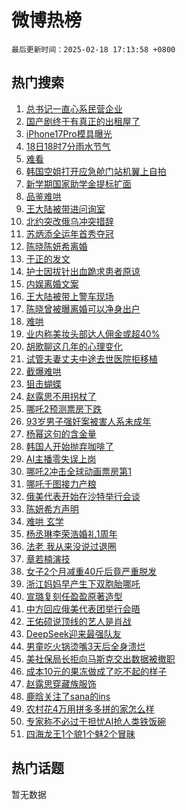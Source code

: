 # 微博热榜

`最后更新时间：2025-02-18 17:13:58 +0800`

## 热门搜索

1. [总书记一直心系民营企业](https://m.weibo.cn/search?containerid=100103type%3D1%26t%3D10%26q%3D%23%E6%80%BB%E4%B9%A6%E8%AE%B0%E4%B8%80%E7%9B%B4%E5%BF%83%E7%B3%BB%E6%B0%91%E8%90%A5%E4%BC%81%E4%B8%9A%23&stream_entry_id=51&isnewpage=1&extparam=seat%3D1%26stream_entry_id%3D51%26c_type%3D51%26filter_type%3Drealtimehot%26cate%3D10103%26q%3D%2523%25E6%2580%25BB%25E4%25B9%25A6%25E8%25AE%25B0%25E4%25B8%2580%25E7%259B%25B4%25E5%25BF%2583%25E7%25B3%25BB%25E6%25B0%2591%25E8%2590%25A5%25E4%25BC%2581%25E4%25B8%259A%2523%26pos%3D0%26dgr%3D0%26display_time%3D1739870037%26pre_seqid%3D17398700371490193291105)
1. [国产剧终于有真正的出租屋了](https://m.weibo.cn/search?containerid=100103type%3D1%26t%3D10%26q%3D%E5%9B%BD%E4%BA%A7%E5%89%A7%E7%BB%88%E4%BA%8E%E6%9C%89%E7%9C%9F%E6%AD%A3%E7%9A%84%E5%87%BA%E7%A7%9F%E5%B1%8B%E4%BA%86&stream_entry_id=31&isnewpage=1&extparam=seat%3D1%26c_type%3D31%26cate%3D5001%26realpos%3D1%26stream_entry_id%3D31%26filter_type%3Drealtimehot%26q%3D%25E5%259B%25BD%25E4%25BA%25A7%25E5%2589%25A7%25E7%25BB%2588%25E4%25BA%258E%25E6%259C%2589%25E7%259C%259F%25E6%25AD%25A3%25E7%259A%2584%25E5%2587%25BA%25E7%25A7%259F%25E5%25B1%258B%25E4%25BA%2586%26band_rank%3D1%26flag%3D1%26lcate%3D5001%26pos%3D0%26dgr%3D0%26display_time%3D1739870037%26pre_seqid%3D17398700371490193291105)
1. [iPhone17Pro模具曝光](https://m.weibo.cn/search?containerid=100103type%3D1%26t%3D10%26q%3D%23iPhone17Pro%E6%A8%A1%E5%85%B7%E6%9B%9D%E5%85%89%23&stream_entry_id=31&isnewpage=1&extparam=seat%3D1%26c_type%3D31%26cate%3D5001%26realpos%3D2%26stream_entry_id%3D31%26filter_type%3Drealtimehot%26q%3D%2523iPhone17Pro%25E6%25A8%25A1%25E5%2585%25B7%25E6%259B%259D%25E5%2585%2589%2523%26band_rank%3D2%26flag%3D0%26lcate%3D5001%26pos%3D1%26dgr%3D0%26display_time%3D1739870037%26pre_seqid%3D17398700371490193291105)
1. [18日18时7分雨水节气](https://m.weibo.cn/search?containerid=100103type%3D1%26t%3D10%26q%3D%2318%E6%97%A518%E6%97%B67%E5%88%86%E9%9B%A8%E6%B0%B4%E8%8A%82%E6%B0%94%23&stream_entry_id=31&isnewpage=1&extparam=seat%3D1%26c_type%3D31%26cate%3D5001%26realpos%3D3%26stream_entry_id%3D31%26filter_type%3Drealtimehot%26q%3D%252318%25E6%2597%25A518%25E6%2597%25B67%25E5%2588%2586%25E9%259B%25A8%25E6%25B0%25B4%25E8%258A%2582%25E6%25B0%2594%2523%26band_rank%3D3%26flag%3D1%26lcate%3D5001%26pos%3D2%26dgr%3D0%26display_time%3D1739870037%26pre_seqid%3D17398700371490193291105)
1. [难看](https://m.weibo.cn/search?containerid=100103type%3D1%26t%3D10%26q%3D%E9%9A%BE%E7%9C%8B&stream_entry_id=31&isnewpage=1&extparam=seat%3D1%26c_type%3D31%26cate%3D5001%26realpos%3D4%26stream_entry_id%3D31%26filter_type%3Drealtimehot%26q%3D%25E9%259A%25BE%25E7%259C%258B%26band_rank%3D4%26flag%3D2%26lcate%3D5001%26pos%3D3%26dgr%3D0%26display_time%3D1739870037%26pre_seqid%3D17398700371490193291105)
1. [韩国空姐打开应急舱门站机翼上自拍](https://m.weibo.cn/search?containerid=100103type%3D1%26t%3D10%26q%3D%23%E9%9F%A9%E5%9B%BD%E7%A9%BA%E5%A7%90%E6%89%93%E5%BC%80%E5%BA%94%E6%80%A5%E8%88%B1%E9%97%A8%E7%AB%99%E6%9C%BA%E7%BF%BC%E4%B8%8A%E8%87%AA%E6%8B%8D%23&stream_entry_id=31&isnewpage=1&extparam=seat%3D1%26c_type%3D31%26cate%3D5001%26realpos%3D5%26stream_entry_id%3D31%26filter_type%3Drealtimehot%26q%3D%2523%25E9%259F%25A9%25E5%259B%25BD%25E7%25A9%25BA%25E5%25A7%2590%25E6%2589%2593%25E5%25BC%2580%25E5%25BA%2594%25E6%2580%25A5%25E8%2588%25B1%25E9%2597%25A8%25E7%25AB%2599%25E6%259C%25BA%25E7%25BF%25BC%25E4%25B8%258A%25E8%2587%25AA%25E6%258B%258D%2523%26band_rank%3D5%26flag%3D0%26lcate%3D5001%26pos%3D4%26dgr%3D0%26display_time%3D1739870037%26pre_seqid%3D17398700371490193291105)
1. [新学期国家助学金提标扩面](https://m.weibo.cn/search?containerid=100103type%3D1%26t%3D10%26q%3D%23%E6%96%B0%E5%AD%A6%E6%9C%9F%E5%9B%BD%E5%AE%B6%E5%8A%A9%E5%AD%A6%E9%87%91%E6%8F%90%E6%A0%87%E6%89%A9%E9%9D%A2%23&stream_entry_id=31&isnewpage=1&extparam=seat%3D1%26c_type%3D31%26cate%3D5001%26realpos%3D6%26stream_entry_id%3D31%26filter_type%3Drealtimehot%26q%3D%2523%25E6%2596%25B0%25E5%25AD%25A6%25E6%259C%259F%25E5%259B%25BD%25E5%25AE%25B6%25E5%258A%25A9%25E5%25AD%25A6%25E9%2587%2591%25E6%258F%2590%25E6%25A0%2587%25E6%2589%25A9%25E9%259D%25A2%2523%26band_rank%3D6%26flag%3D0%26lcate%3D5001%26pos%3D5%26dgr%3D0%26display_time%3D1739870037%26pre_seqid%3D17398700371490193291105)
1. [品鉴难哄](https://m.weibo.cn/search?containerid=100103type%3D1%26t%3D10%26q%3D%E5%93%81%E9%89%B4%E9%9A%BE%E5%93%84&stream_entry_id=31&isnewpage=1&extparam=seat%3D1%26c_type%3D31%26cate%3D5001%26realpos%3D7%26stream_entry_id%3D31%26filter_type%3Drealtimehot%26q%3D%25E5%2593%2581%25E9%2589%25B4%25E9%259A%25BE%25E5%2593%2584%26band_rank%3D7%26flag%3D0%26lcate%3D5001%26pos%3D6%26dgr%3D0%26display_time%3D1739870037%26pre_seqid%3D17398700371490193291105)
1. [王大陆被带进问询室](https://m.weibo.cn/search?containerid=100103type%3D1%26t%3D10%26q%3D%23%E7%8E%8B%E5%A4%A7%E9%99%86%E8%A2%AB%E5%B8%A6%E8%BF%9B%E9%97%AE%E8%AF%A2%E5%AE%A4%23&stream_entry_id=31&isnewpage=1&extparam=seat%3D1%26c_type%3D31%26cate%3D5001%26realpos%3D8%26stream_entry_id%3D31%26filter_type%3Drealtimehot%26q%3D%2523%25E7%258E%258B%25E5%25A4%25A7%25E9%2599%2586%25E8%25A2%25AB%25E5%25B8%25A6%25E8%25BF%259B%25E9%2597%25AE%25E8%25AF%25A2%25E5%25AE%25A4%2523%26band_rank%3D8%26flag%3D1%26lcate%3D5001%26pos%3D7%26dgr%3D0%26display_time%3D1739870037%26pre_seqid%3D17398700371490193291105)
1. [北约突改俄乌冲突措辞](https://m.weibo.cn/search?containerid=100103type%3D1%26t%3D10%26q%3D%23%E5%8C%97%E7%BA%A6%E7%AA%81%E6%94%B9%E4%BF%84%E4%B9%8C%E5%86%B2%E7%AA%81%E6%8E%AA%E8%BE%9E%23&stream_entry_id=31&isnewpage=1&extparam=seat%3D1%26c_type%3D31%26cate%3D5001%26realpos%3D9%26stream_entry_id%3D31%26filter_type%3Drealtimehot%26q%3D%2523%25E5%258C%2597%25E7%25BA%25A6%25E7%25AA%2581%25E6%2594%25B9%25E4%25BF%2584%25E4%25B9%258C%25E5%2586%25B2%25E7%25AA%2581%25E6%258E%25AA%25E8%25BE%259E%2523%26band_rank%3D9%26flag%3D1%26lcate%3D5001%26pos%3D8%26dgr%3D0%26display_time%3D1739870037%26pre_seqid%3D17398700371490193291105)
1. [苏炳添全运年首秀夺冠](https://m.weibo.cn/search?containerid=100103type%3D1%26t%3D10%26q%3D%23%E8%8B%8F%E7%82%B3%E6%B7%BB%E5%85%A8%E8%BF%90%E5%B9%B4%E9%A6%96%E7%A7%80%E5%A4%BA%E5%86%A0%23&stream_entry_id=31&isnewpage=1&extparam=seat%3D1%26c_type%3D31%26cate%3D5001%26realpos%3D10%26stream_entry_id%3D31%26filter_type%3Drealtimehot%26q%3D%2523%25E8%258B%258F%25E7%2582%25B3%25E6%25B7%25BB%25E5%2585%25A8%25E8%25BF%2590%25E5%25B9%25B4%25E9%25A6%2596%25E7%25A7%2580%25E5%25A4%25BA%25E5%2586%25A0%2523%26band_rank%3D10%26flag%3D1%26lcate%3D5001%26pos%3D9%26dgr%3D0%26display_time%3D1739870037%26pre_seqid%3D17398700371490193291105)
1. [陈晓陈妍希离婚](https://m.weibo.cn/search?containerid=100103type%3D1%26t%3D10%26q%3D%23%E9%99%88%E6%99%93%E9%99%88%E5%A6%8D%E5%B8%8C%E7%A6%BB%E5%A9%9A%23&stream_entry_id=31&isnewpage=1&extparam=seat%3D1%26c_type%3D31%26cate%3D5001%26realpos%3D11%26stream_entry_id%3D31%26filter_type%3Drealtimehot%26q%3D%2523%25E9%2599%2588%25E6%2599%2593%25E9%2599%2588%25E5%25A6%258D%25E5%25B8%258C%25E7%25A6%25BB%25E5%25A9%259A%2523%26band_rank%3D11%26flag%3D4%26lcate%3D5001%26pos%3D10%26dgr%3D0%26display_time%3D1739870037%26pre_seqid%3D17398700371490193291105)
1. [于正的发文](https://m.weibo.cn/search?containerid=100103type%3D1%26t%3D10%26q%3D%23%E4%BA%8E%E6%AD%A3%E7%9A%84%E5%8F%91%E6%96%87%23&stream_entry_id=31&isnewpage=1&extparam=seat%3D1%26c_type%3D31%26cate%3D5001%26realpos%3D12%26stream_entry_id%3D31%26filter_type%3Drealtimehot%26q%3D%2523%25E4%25BA%258E%25E6%25AD%25A3%25E7%259A%2584%25E5%258F%2591%25E6%2596%2587%2523%26band_rank%3D12%26flag%3D2%26lcate%3D5001%26pos%3D11%26dgr%3D0%26display_time%3D1739870037%26pre_seqid%3D17398700371490193291105)
1. [护士因拔针出血跪求患者原谅](https://m.weibo.cn/search?containerid=100103type%3D1%26t%3D10%26q%3D%23%E6%8A%A4%E5%A3%AB%E5%9B%A0%E6%8B%94%E9%92%88%E5%87%BA%E8%A1%80%E8%B7%AA%E6%B1%82%E6%82%A3%E8%80%85%E5%8E%9F%E8%B0%85%23&stream_entry_id=31&isnewpage=1&extparam=seat%3D1%26c_type%3D31%26cate%3D5001%26realpos%3D13%26stream_entry_id%3D31%26filter_type%3Drealtimehot%26q%3D%2523%25E6%258A%25A4%25E5%25A3%25AB%25E5%259B%25A0%25E6%258B%2594%25E9%2592%2588%25E5%2587%25BA%25E8%25A1%2580%25E8%25B7%25AA%25E6%25B1%2582%25E6%2582%25A3%25E8%2580%2585%25E5%258E%259F%25E8%25B0%2585%2523%26band_rank%3D13%26flag%3D1%26lcate%3D5001%26pos%3D12%26dgr%3D0%26display_time%3D1739870037%26pre_seqid%3D17398700371490193291105)
1. [内娱离婚文案](https://m.weibo.cn/search?containerid=100103type%3D1%26t%3D10%26q%3D%E5%86%85%E5%A8%B1%E7%A6%BB%E5%A9%9A%E6%96%87%E6%A1%88&stream_entry_id=31&isnewpage=1&extparam=seat%3D1%26c_type%3D31%26cate%3D5001%26realpos%3D14%26stream_entry_id%3D31%26filter_type%3Drealtimehot%26q%3D%25E5%2586%2585%25E5%25A8%25B1%25E7%25A6%25BB%25E5%25A9%259A%25E6%2596%2587%25E6%25A1%2588%26band_rank%3D14%26flag%3D2%26lcate%3D5001%26pos%3D13%26dgr%3D0%26display_time%3D1739870037%26pre_seqid%3D17398700371490193291105)
1. [王大陆被带上警车现场](https://m.weibo.cn/search?containerid=100103type%3D1%26t%3D10%26q%3D%23%E7%8E%8B%E5%A4%A7%E9%99%86%E8%A2%AB%E5%B8%A6%E4%B8%8A%E8%AD%A6%E8%BD%A6%E7%8E%B0%E5%9C%BA%23&stream_entry_id=31&isnewpage=1&extparam=seat%3D1%26c_type%3D31%26cate%3D5001%26realpos%3D15%26stream_entry_id%3D31%26filter_type%3Drealtimehot%26q%3D%2523%25E7%258E%258B%25E5%25A4%25A7%25E9%2599%2586%25E8%25A2%25AB%25E5%25B8%25A6%25E4%25B8%258A%25E8%25AD%25A6%25E8%25BD%25A6%25E7%258E%25B0%25E5%259C%25BA%2523%26band_rank%3D15%26flag%3D2%26lcate%3D5001%26pos%3D14%26dgr%3D0%26display_time%3D1739870037%26pre_seqid%3D17398700371490193291105)
1. [陈晓曾被曝离婚可以净身出户](https://m.weibo.cn/search?containerid=100103type%3D1%26t%3D10%26q%3D%23%E9%99%88%E6%99%93%E6%9B%BE%E8%A2%AB%E6%9B%9D%E7%A6%BB%E5%A9%9A%E5%8F%AF%E4%BB%A5%E5%87%80%E8%BA%AB%E5%87%BA%E6%88%B7%23&stream_entry_id=31&isnewpage=1&extparam=seat%3D1%26c_type%3D31%26cate%3D5001%26realpos%3D16%26stream_entry_id%3D31%26filter_type%3Drealtimehot%26q%3D%2523%25E9%2599%2588%25E6%2599%2593%25E6%259B%25BE%25E8%25A2%25AB%25E6%259B%259D%25E7%25A6%25BB%25E5%25A9%259A%25E5%258F%25AF%25E4%25BB%25A5%25E5%2587%2580%25E8%25BA%25AB%25E5%2587%25BA%25E6%2588%25B7%2523%26band_rank%3D16%26flag%3D1%26lcate%3D5001%26pos%3D15%26dgr%3D0%26display_time%3D1739870037%26pre_seqid%3D17398700371490193291105)
1. [难哄](https://m.weibo.cn/search?containerid=100103type%3D1%26t%3D10%26q%3D%E9%9A%BE%E5%93%84&stream_entry_id=31&isnewpage=1&extparam=seat%3D1%26c_type%3D31%26cate%3D5001%26realpos%3D17%26stream_entry_id%3D31%26filter_type%3Drealtimehot%26q%3D%25E9%259A%25BE%25E5%2593%2584%26band_rank%3D17%26flag%3D0%26lcate%3D5001%26pos%3D16%26dgr%3D0%26display_time%3D1739870037%26pre_seqid%3D17398700371490193291105)
1. [业内称美妆头部达人佣金或超40%](https://m.weibo.cn/search?containerid=100103type%3D1%26t%3D10%26q%3D%23%E4%B8%9A%E5%86%85%E7%A7%B0%E7%BE%8E%E5%A6%86%E5%A4%B4%E9%83%A8%E8%BE%BE%E4%BA%BA%E4%BD%A3%E9%87%91%E6%88%96%E8%B6%8540%25%23&stream_entry_id=31&isnewpage=1&extparam=seat%3D1%26c_type%3D31%26cate%3D5001%26realpos%3D18%26stream_entry_id%3D31%26filter_type%3Drealtimehot%26q%3D%2523%25E4%25B8%259A%25E5%2586%2585%25E7%25A7%25B0%25E7%25BE%258E%25E5%25A6%2586%25E5%25A4%25B4%25E9%2583%25A8%25E8%25BE%25BE%25E4%25BA%25BA%25E4%25BD%25A3%25E9%2587%2591%25E6%2588%2596%25E8%25B6%258540%2525%2523%26band_rank%3D18%26flag%3D1%26lcate%3D5001%26pos%3D17%26dgr%3D0%26display_time%3D1739870037%26pre_seqid%3D17398700371490193291105)
1. [胡歌聊这几年的心理变化](https://m.weibo.cn/search?containerid=100103type%3D1%26t%3D10%26q%3D%23%E8%83%A1%E6%AD%8C%E8%81%8A%E8%BF%99%E5%87%A0%E5%B9%B4%E7%9A%84%E5%BF%83%E7%90%86%E5%8F%98%E5%8C%96%23&stream_entry_id=31&isnewpage=1&extparam=seat%3D1%26c_type%3D31%26cate%3D5001%26realpos%3D19%26stream_entry_id%3D31%26filter_type%3Drealtimehot%26q%3D%2523%25E8%2583%25A1%25E6%25AD%258C%25E8%2581%258A%25E8%25BF%2599%25E5%2587%25A0%25E5%25B9%25B4%25E7%259A%2584%25E5%25BF%2583%25E7%2590%2586%25E5%258F%2598%25E5%258C%2596%2523%26band_rank%3D19%26flag%3D1%26lcate%3D5001%26pos%3D18%26dgr%3D0%26display_time%3D1739870037%26pre_seqid%3D17398700371490193291105)
1. [试管夫妻丈夫中途去世医院拒移植](https://m.weibo.cn/search?containerid=100103type%3D1%26t%3D10%26q%3D%23%E8%AF%95%E7%AE%A1%E5%A4%AB%E5%A6%BB%E4%B8%88%E5%A4%AB%E4%B8%AD%E9%80%94%E5%8E%BB%E4%B8%96%E5%8C%BB%E9%99%A2%E6%8B%92%E7%A7%BB%E6%A4%8D%23&stream_entry_id=31&isnewpage=1&extparam=seat%3D1%26c_type%3D31%26cate%3D5001%26realpos%3D20%26stream_entry_id%3D31%26filter_type%3Drealtimehot%26q%3D%2523%25E8%25AF%2595%25E7%25AE%25A1%25E5%25A4%25AB%25E5%25A6%25BB%25E4%25B8%2588%25E5%25A4%25AB%25E4%25B8%25AD%25E9%2580%2594%25E5%258E%25BB%25E4%25B8%2596%25E5%258C%25BB%25E9%2599%25A2%25E6%258B%2592%25E7%25A7%25BB%25E6%25A4%258D%2523%26band_rank%3D20%26flag%3D0%26lcate%3D5001%26pos%3D19%26dgr%3D0%26display_time%3D1739870037%26pre_seqid%3D17398700371490193291105)
1. [截爆难哄](https://m.weibo.cn/search?containerid=100103type%3D1%26t%3D10%26q%3D%23%E6%88%AA%E7%88%86%E9%9A%BE%E5%93%84%23&stream_entry_id=31&isnewpage=1&extparam=seat%3D1%26c_type%3D31%26cate%3D5001%26realpos%3D21%26stream_entry_id%3D31%26filter_type%3Drealtimehot%26q%3D%2523%25E6%2588%25AA%25E7%2588%2586%25E9%259A%25BE%25E5%2593%2584%2523%26band_rank%3D21%26flag%3D0%26lcate%3D5001%26pos%3D20%26dgr%3D0%26display_time%3D1739870037%26pre_seqid%3D17398700371490193291105)
1. [狙击蝴蝶](https://m.weibo.cn/search?containerid=100103type%3D1%26t%3D10%26q%3D%E7%8B%99%E5%87%BB%E8%9D%B4%E8%9D%B6&stream_entry_id=31&isnewpage=1&extparam=seat%3D1%26c_type%3D31%26cate%3D5001%26realpos%3D22%26stream_entry_id%3D31%26filter_type%3Drealtimehot%26q%3D%25E7%258B%2599%25E5%2587%25BB%25E8%259D%25B4%25E8%259D%25B6%26band_rank%3D22%26flag%3D1%26lcate%3D5001%26pos%3D21%26dgr%3D0%26display_time%3D1739870037%26pre_seqid%3D17398700371490193291105)
1. [赵露思不用拐杖了](https://m.weibo.cn/search?containerid=100103type%3D1%26t%3D10%26q%3D%23%E8%B5%B5%E9%9C%B2%E6%80%9D%E4%B8%8D%E7%94%A8%E6%8B%90%E6%9D%96%E4%BA%86%23&stream_entry_id=31&isnewpage=1&extparam=seat%3D1%26c_type%3D31%26cate%3D5001%26realpos%3D23%26stream_entry_id%3D31%26filter_type%3Drealtimehot%26q%3D%2523%25E8%25B5%25B5%25E9%259C%25B2%25E6%2580%259D%25E4%25B8%258D%25E7%2594%25A8%25E6%258B%2590%25E6%259D%2596%25E4%25BA%2586%2523%26band_rank%3D23%26flag%3D1%26lcate%3D5001%26pos%3D22%26dgr%3D0%26display_time%3D1739870037%26pre_seqid%3D17398700371490193291105)
1. [哪吒2预测票房下跌](https://m.weibo.cn/search?containerid=100103type%3D1%26t%3D10%26q%3D%23%E5%93%AA%E5%90%922%E9%A2%84%E6%B5%8B%E7%A5%A8%E6%88%BF%E4%B8%8B%E8%B7%8C%23&stream_entry_id=31&isnewpage=1&extparam=seat%3D1%26c_type%3D31%26cate%3D5001%26realpos%3D24%26stream_entry_id%3D31%26filter_type%3Drealtimehot%26q%3D%2523%25E5%2593%25AA%25E5%2590%25922%25E9%25A2%2584%25E6%25B5%258B%25E7%25A5%25A8%25E6%2588%25BF%25E4%25B8%258B%25E8%25B7%258C%2523%26band_rank%3D24%26flag%3D0%26lcate%3D5001%26pos%3D23%26dgr%3D0%26display_time%3D1739870037%26pre_seqid%3D17398700371490193291105)
1. [93岁男子强奸案被害人系未成年](https://m.weibo.cn/search?containerid=100103type%3D1%26t%3D10%26q%3D%2393%E5%B2%81%E7%94%B7%E5%AD%90%E5%BC%BA%E5%A5%B8%E6%A1%88%E8%A2%AB%E5%AE%B3%E4%BA%BA%E7%B3%BB%E6%9C%AA%E6%88%90%E5%B9%B4%23&stream_entry_id=31&isnewpage=1&extparam=seat%3D1%26c_type%3D31%26cate%3D5001%26realpos%3D25%26stream_entry_id%3D31%26filter_type%3Drealtimehot%26q%3D%252393%25E5%25B2%2581%25E7%2594%25B7%25E5%25AD%2590%25E5%25BC%25BA%25E5%25A5%25B8%25E6%25A1%2588%25E8%25A2%25AB%25E5%25AE%25B3%25E4%25BA%25BA%25E7%25B3%25BB%25E6%259C%25AA%25E6%2588%2590%25E5%25B9%25B4%2523%26band_rank%3D25%26flag%3D1%26lcate%3D5001%26pos%3D24%26dgr%3D0%26display_time%3D1739870037%26pre_seqid%3D17398700371490193291105)
1. [杨幂这句的含金量](https://m.weibo.cn/search?containerid=100103type%3D1%26t%3D10%26q%3D%E6%9D%A8%E5%B9%82%E8%BF%99%E5%8F%A5%E7%9A%84%E5%90%AB%E9%87%91%E9%87%8F&stream_entry_id=31&isnewpage=1&extparam=seat%3D1%26c_type%3D31%26cate%3D5001%26realpos%3D26%26stream_entry_id%3D31%26filter_type%3Drealtimehot%26q%3D%25E6%259D%25A8%25E5%25B9%2582%25E8%25BF%2599%25E5%258F%25A5%25E7%259A%2584%25E5%2590%25AB%25E9%2587%2591%25E9%2587%258F%26band_rank%3D26%26flag%3D0%26lcate%3D5001%26pos%3D25%26dgr%3D0%26display_time%3D1739870037%26pre_seqid%3D17398700371490193291105)
1. [韩国人开始抛弃咖啡了](https://m.weibo.cn/search?containerid=100103type%3D1%26t%3D10%26q%3D%23%E9%9F%A9%E5%9B%BD%E4%BA%BA%E5%BC%80%E5%A7%8B%E6%8A%9B%E5%BC%83%E5%92%96%E5%95%A1%E4%BA%86%23&stream_entry_id=31&isnewpage=1&extparam=seat%3D1%26c_type%3D31%26cate%3D5001%26realpos%3D27%26stream_entry_id%3D31%26filter_type%3Drealtimehot%26q%3D%2523%25E9%259F%25A9%25E5%259B%25BD%25E4%25BA%25BA%25E5%25BC%2580%25E5%25A7%258B%25E6%258A%259B%25E5%25BC%2583%25E5%2592%2596%25E5%2595%25A1%25E4%25BA%2586%2523%26band_rank%3D27%26flag%3D0%26lcate%3D5001%26pos%3D26%26dgr%3D0%26display_time%3D1739870037%26pre_seqid%3D17398700371490193291105)
1. [AI主播零失误上岗](https://m.weibo.cn/search?containerid=100103type%3D1%26t%3D10%26q%3D%23AI%E4%B8%BB%E6%92%AD%E9%9B%B6%E5%A4%B1%E8%AF%AF%E4%B8%8A%E5%B2%97%23&stream_entry_id=31&isnewpage=1&extparam=seat%3D1%26c_type%3D31%26cate%3D5001%26realpos%3D28%26stream_entry_id%3D31%26filter_type%3Drealtimehot%26q%3D%2523AI%25E4%25B8%25BB%25E6%2592%25AD%25E9%259B%25B6%25E5%25A4%25B1%25E8%25AF%25AF%25E4%25B8%258A%25E5%25B2%2597%2523%26band_rank%3D28%26flag%3D1%26lcate%3D5001%26pos%3D27%26dgr%3D0%26display_time%3D1739870037%26pre_seqid%3D17398700371490193291105)
1. [哪吒2冲击全球动画票房第1](https://m.weibo.cn/search?containerid=100103type%3D1%26t%3D10%26q%3D%23%E5%93%AA%E5%90%922%E5%86%B2%E5%87%BB%E5%85%A8%E7%90%83%E5%8A%A8%E7%94%BB%E7%A5%A8%E6%88%BF%E7%AC%AC1%23&stream_entry_id=31&isnewpage=1&extparam=seat%3D1%26c_type%3D31%26cate%3D5001%26realpos%3D29%26stream_entry_id%3D31%26filter_type%3Drealtimehot%26q%3D%2523%25E5%2593%25AA%25E5%2590%25922%25E5%2586%25B2%25E5%2587%25BB%25E5%2585%25A8%25E7%2590%2583%25E5%258A%25A8%25E7%2594%25BB%25E7%25A5%25A8%25E6%2588%25BF%25E7%25AC%25AC1%2523%26band_rank%3D29%26flag%3D0%26lcate%3D5001%26pos%3D28%26dgr%3D0%26display_time%3D1739870037%26pre_seqid%3D17398700371490193291105)
1. [哪吒千图接力产粮](https://m.weibo.cn/search?containerid=100103type%3D1%26t%3D10%26q%3D%23%E5%93%AA%E5%90%92%E5%8D%83%E5%9B%BE%E6%8E%A5%E5%8A%9B%E4%BA%A7%E7%B2%AE%23&stream_entry_id=31&isnewpage=1&extparam=seat%3D1%26c_type%3D31%26cate%3D5001%26realpos%3D30%26stream_entry_id%3D31%26filter_type%3Drealtimehot%26q%3D%2523%25E5%2593%25AA%25E5%2590%2592%25E5%258D%2583%25E5%259B%25BE%25E6%258E%25A5%25E5%258A%259B%25E4%25BA%25A7%25E7%25B2%25AE%2523%26band_rank%3D30%26flag%3D1%26lcate%3D5001%26pos%3D29%26dgr%3D0%26display_time%3D1739870037%26pre_seqid%3D17398700371490193291105)
1. [俄美代表开始在沙特举行会谈](https://m.weibo.cn/search?containerid=100103type%3D1%26t%3D10%26q%3D%23%E4%BF%84%E7%BE%8E%E4%BB%A3%E8%A1%A8%E5%BC%80%E5%A7%8B%E5%9C%A8%E6%B2%99%E7%89%B9%E4%B8%BE%E8%A1%8C%E4%BC%9A%E8%B0%88%23&stream_entry_id=31&isnewpage=1&extparam=seat%3D1%26c_type%3D31%26cate%3D5001%26realpos%3D31%26stream_entry_id%3D31%26filter_type%3Drealtimehot%26q%3D%2523%25E4%25BF%2584%25E7%25BE%258E%25E4%25BB%25A3%25E8%25A1%25A8%25E5%25BC%2580%25E5%25A7%258B%25E5%259C%25A8%25E6%25B2%2599%25E7%2589%25B9%25E4%25B8%25BE%25E8%25A1%258C%25E4%25BC%259A%25E8%25B0%2588%2523%26band_rank%3D31%26flag%3D1%26lcate%3D5001%26pos%3D30%26dgr%3D0%26display_time%3D1739870037%26pre_seqid%3D17398700371490193291105)
1. [陈妍希方声明](https://m.weibo.cn/search?containerid=100103type%3D1%26t%3D10%26q%3D%23%E9%99%88%E5%A6%8D%E5%B8%8C%E6%96%B9%E5%A3%B0%E6%98%8E%23&stream_entry_id=31&isnewpage=1&extparam=seat%3D1%26c_type%3D31%26cate%3D5001%26realpos%3D32%26stream_entry_id%3D31%26filter_type%3Drealtimehot%26q%3D%2523%25E9%2599%2588%25E5%25A6%258D%25E5%25B8%258C%25E6%2596%25B9%25E5%25A3%25B0%25E6%2598%258E%2523%26band_rank%3D32%26flag%3D0%26lcate%3D5001%26pos%3D31%26dgr%3D0%26display_time%3D1739870037%26pre_seqid%3D17398700371490193291105)
1. [难哄 玄学](https://m.weibo.cn/search?containerid=100103type%3D1%26t%3D10%26q%3D%E9%9A%BE%E5%93%84+%E7%8E%84%E5%AD%A6&stream_entry_id=31&isnewpage=1&extparam=seat%3D1%26c_type%3D31%26cate%3D5001%26realpos%3D33%26stream_entry_id%3D31%26filter_type%3Drealtimehot%26q%3D%25E9%259A%25BE%25E5%2593%2584%2520%25E7%258E%2584%25E5%25AD%25A6%26band_rank%3D33%26flag%3D0%26lcate%3D5001%26pos%3D32%26dgr%3D0%26display_time%3D1739870037%26pre_seqid%3D17398700371490193291105)
1. [杨丞琳李荣浩婚礼1周年](https://m.weibo.cn/search?containerid=100103type%3D1%26t%3D10%26q%3D%23%E6%9D%A8%E4%B8%9E%E7%90%B3%E6%9D%8E%E8%8D%A3%E6%B5%A9%E5%A9%9A%E7%A4%BC1%E5%91%A8%E5%B9%B4%23&stream_entry_id=31&isnewpage=1&extparam=seat%3D1%26c_type%3D31%26cate%3D5001%26realpos%3D34%26stream_entry_id%3D31%26filter_type%3Drealtimehot%26q%3D%2523%25E6%259D%25A8%25E4%25B8%259E%25E7%2590%25B3%25E6%259D%258E%25E8%258D%25A3%25E6%25B5%25A9%25E5%25A9%259A%25E7%25A4%25BC1%25E5%2591%25A8%25E5%25B9%25B4%2523%26band_rank%3D34%26flag%3D0%26lcate%3D5001%26pos%3D33%26dgr%3D0%26display_time%3D1739870037%26pre_seqid%3D17398700371490193291105)
1. [法老 我从来没说过退圈](https://m.weibo.cn/search?containerid=100103type%3D1%26t%3D10%26q%3D%E6%B3%95%E8%80%81+%E6%88%91%E4%BB%8E%E6%9D%A5%E6%B2%A1%E8%AF%B4%E8%BF%87%E9%80%80%E5%9C%88&stream_entry_id=31&isnewpage=1&extparam=seat%3D1%26c_type%3D31%26cate%3D5001%26realpos%3D35%26stream_entry_id%3D31%26filter_type%3Drealtimehot%26q%3D%25E6%25B3%2595%25E8%2580%2581%2520%25E6%2588%2591%25E4%25BB%258E%25E6%259D%25A5%25E6%25B2%25A1%25E8%25AF%25B4%25E8%25BF%2587%25E9%2580%2580%25E5%259C%2588%26band_rank%3D35%26flag%3D1%26lcate%3D5001%26pos%3D34%26dgr%3D0%26display_time%3D1739870037%26pre_seqid%3D17398700371490193291105)
1. [章若楠演技](https://m.weibo.cn/search?containerid=100103type%3D1%26t%3D10%26q%3D%E7%AB%A0%E8%8B%A5%E6%A5%A0%E6%BC%94%E6%8A%80&stream_entry_id=31&isnewpage=1&extparam=seat%3D1%26c_type%3D31%26cate%3D5001%26realpos%3D36%26stream_entry_id%3D31%26filter_type%3Drealtimehot%26q%3D%25E7%25AB%25A0%25E8%258B%25A5%25E6%25A5%25A0%25E6%25BC%2594%25E6%258A%2580%26band_rank%3D36%26flag%3D0%26lcate%3D5001%26pos%3D35%26dgr%3D0%26display_time%3D1739870037%26pre_seqid%3D17398700371490193291105)
1. [女子2个月减重40斤后竟严重脱发](https://m.weibo.cn/search?containerid=100103type%3D1%26t%3D10%26q%3D%23%E5%A5%B3%E5%AD%902%E4%B8%AA%E6%9C%88%E5%87%8F%E9%87%8D40%E6%96%A4%E5%90%8E%E7%AB%9F%E4%B8%A5%E9%87%8D%E8%84%B1%E5%8F%91%23&stream_entry_id=31&isnewpage=1&extparam=seat%3D1%26c_type%3D31%26cate%3D5001%26realpos%3D37%26stream_entry_id%3D31%26filter_type%3Drealtimehot%26q%3D%2523%25E5%25A5%25B3%25E5%25AD%25902%25E4%25B8%25AA%25E6%259C%2588%25E5%2587%258F%25E9%2587%258D40%25E6%2596%25A4%25E5%2590%258E%25E7%25AB%259F%25E4%25B8%25A5%25E9%2587%258D%25E8%2584%25B1%25E5%258F%2591%2523%26band_rank%3D37%26flag%3D1%26lcate%3D5001%26pos%3D36%26dgr%3D0%26display_time%3D1739870037%26pre_seqid%3D17398700371490193291105)
1. [浙江妈妈早产生下双胞胎哪吒](https://m.weibo.cn/search?containerid=100103type%3D1%26t%3D10%26q%3D%23%E6%B5%99%E6%B1%9F%E5%A6%88%E5%A6%88%E6%97%A9%E4%BA%A7%E7%94%9F%E4%B8%8B%E5%8F%8C%E8%83%9E%E8%83%8E%E5%93%AA%E5%90%92%23&stream_entry_id=31&isnewpage=1&extparam=seat%3D1%26c_type%3D31%26cate%3D5001%26realpos%3D38%26stream_entry_id%3D31%26filter_type%3Drealtimehot%26q%3D%2523%25E6%25B5%2599%25E6%25B1%259F%25E5%25A6%2588%25E5%25A6%2588%25E6%2597%25A9%25E4%25BA%25A7%25E7%2594%259F%25E4%25B8%258B%25E5%258F%258C%25E8%2583%259E%25E8%2583%258E%25E5%2593%25AA%25E5%2590%2592%2523%26band_rank%3D38%26flag%3D0%26lcate%3D5001%26pos%3D37%26dgr%3D0%26display_time%3D1739870037%26pre_seqid%3D17398700371490193291105)
1. [宣璐复刻任盈盈原著造型](https://m.weibo.cn/search?containerid=100103type%3D1%26t%3D10%26q%3D%E5%AE%A3%E7%92%90%E5%A4%8D%E5%88%BB%E4%BB%BB%E7%9B%88%E7%9B%88%E5%8E%9F%E8%91%97%E9%80%A0%E5%9E%8B&stream_entry_id=31&isnewpage=1&extparam=seat%3D1%26c_type%3D31%26cate%3D5001%26realpos%3D39%26stream_entry_id%3D31%26filter_type%3Drealtimehot%26q%3D%25E5%25AE%25A3%25E7%2592%2590%25E5%25A4%258D%25E5%2588%25BB%25E4%25BB%25BB%25E7%259B%2588%25E7%259B%2588%25E5%258E%259F%25E8%2591%2597%25E9%2580%25A0%25E5%259E%258B%26band_rank%3D39%26flag%3D1%26lcate%3D5001%26pos%3D38%26dgr%3D0%26display_time%3D1739870037%26pre_seqid%3D17398700371490193291105)
1. [中方回应俄美代表团举行会晤](https://m.weibo.cn/search?containerid=100103type%3D1%26t%3D10%26q%3D%23%E4%B8%AD%E6%96%B9%E5%9B%9E%E5%BA%94%E4%BF%84%E7%BE%8E%E4%BB%A3%E8%A1%A8%E5%9B%A2%E4%B8%BE%E8%A1%8C%E4%BC%9A%E6%99%A4%23&stream_entry_id=31&isnewpage=1&extparam=seat%3D1%26c_type%3D31%26cate%3D5001%26realpos%3D40%26stream_entry_id%3D31%26filter_type%3Drealtimehot%26q%3D%2523%25E4%25B8%25AD%25E6%2596%25B9%25E5%259B%259E%25E5%25BA%2594%25E4%25BF%2584%25E7%25BE%258E%25E4%25BB%25A3%25E8%25A1%25A8%25E5%259B%25A2%25E4%25B8%25BE%25E8%25A1%258C%25E4%25BC%259A%25E6%2599%25A4%2523%26band_rank%3D40%26flag%3D1%26lcate%3D5001%26pos%3D39%26dgr%3D0%26display_time%3D1739870037%26pre_seqid%3D17398700371490193291105)
1. [王佑硕说顶线的艺人是肖战](https://m.weibo.cn/search?containerid=100103type%3D1%26t%3D10%26q%3D%E7%8E%8B%E4%BD%91%E7%A1%95%E8%AF%B4%E9%A1%B6%E7%BA%BF%E7%9A%84%E8%89%BA%E4%BA%BA%E6%98%AF%E8%82%96%E6%88%98&stream_entry_id=31&isnewpage=1&extparam=seat%3D1%26c_type%3D31%26cate%3D5001%26realpos%3D41%26stream_entry_id%3D31%26filter_type%3Drealtimehot%26q%3D%25E7%258E%258B%25E4%25BD%2591%25E7%25A1%2595%25E8%25AF%25B4%25E9%25A1%25B6%25E7%25BA%25BF%25E7%259A%2584%25E8%2589%25BA%25E4%25BA%25BA%25E6%2598%25AF%25E8%2582%2596%25E6%2588%2598%26band_rank%3D41%26flag%3D0%26lcate%3D5001%26pos%3D40%26dgr%3D0%26display_time%3D1739870037%26pre_seqid%3D17398700371490193291105)
1. [DeepSeek迎来最强队友](https://m.weibo.cn/search?containerid=100103type%3D1%26t%3D10%26q%3D%23DeepSeek%E8%BF%8E%E6%9D%A5%E6%9C%80%E5%BC%BA%E9%98%9F%E5%8F%8B%23&stream_entry_id=31&isnewpage=1&extparam=seat%3D1%26c_type%3D31%26cate%3D5001%26realpos%3D42%26stream_entry_id%3D31%26filter_type%3Drealtimehot%26q%3D%2523DeepSeek%25E8%25BF%258E%25E6%259D%25A5%25E6%259C%2580%25E5%25BC%25BA%25E9%2598%259F%25E5%258F%258B%2523%26band_rank%3D42%26flag%3D0%26lcate%3D5001%26pos%3D41%26dgr%3D0%26display_time%3D1739870037%26pre_seqid%3D17398700371490193291105)
1. [男童吃火锅烫嘴3天后全身溃烂](https://m.weibo.cn/search?containerid=100103type%3D1%26t%3D10%26q%3D%23%E7%94%B7%E7%AB%A5%E5%90%83%E7%81%AB%E9%94%85%E7%83%AB%E5%98%B43%E5%A4%A9%E5%90%8E%E5%85%A8%E8%BA%AB%E6%BA%83%E7%83%82%23&stream_entry_id=31&isnewpage=1&extparam=seat%3D1%26c_type%3D31%26cate%3D5001%26realpos%3D43%26stream_entry_id%3D31%26filter_type%3Drealtimehot%26q%3D%2523%25E7%2594%25B7%25E7%25AB%25A5%25E5%2590%2583%25E7%2581%25AB%25E9%2594%2585%25E7%2583%25AB%25E5%2598%25B43%25E5%25A4%25A9%25E5%2590%258E%25E5%2585%25A8%25E8%25BA%25AB%25E6%25BA%2583%25E7%2583%2582%2523%26band_rank%3D43%26flag%3D1%26lcate%3D5001%26pos%3D42%26dgr%3D0%26display_time%3D1739870037%26pre_seqid%3D17398700371490193291105)
1. [美社保局长拒向马斯克交出数据被撤职](https://m.weibo.cn/search?containerid=100103type%3D1%26t%3D10%26q%3D%23%E7%BE%8E%E7%A4%BE%E4%BF%9D%E5%B1%80%E9%95%BF%E6%8B%92%E5%90%91%E9%A9%AC%E6%96%AF%E5%85%8B%E4%BA%A4%E5%87%BA%E6%95%B0%E6%8D%AE%E8%A2%AB%E6%92%A4%E8%81%8C%23&stream_entry_id=31&isnewpage=1&extparam=seat%3D1%26c_type%3D31%26cate%3D5001%26realpos%3D44%26stream_entry_id%3D31%26filter_type%3Drealtimehot%26q%3D%2523%25E7%25BE%258E%25E7%25A4%25BE%25E4%25BF%259D%25E5%25B1%2580%25E9%2595%25BF%25E6%258B%2592%25E5%2590%2591%25E9%25A9%25AC%25E6%2596%25AF%25E5%2585%258B%25E4%25BA%25A4%25E5%2587%25BA%25E6%2595%25B0%25E6%258D%25AE%25E8%25A2%25AB%25E6%2592%25A4%25E8%2581%258C%2523%26band_rank%3D44%26flag%3D1%26lcate%3D5001%26pos%3D43%26dgr%3D0%26display_time%3D1739870037%26pre_seqid%3D17398700371490193291105)
1. [成本10元的果冻做成了吃不起的样子](https://m.weibo.cn/search?containerid=100103type%3D1%26t%3D10%26q%3D%23%E6%88%90%E6%9C%AC10%E5%85%83%E7%9A%84%E6%9E%9C%E5%86%BB%E5%81%9A%E6%88%90%E4%BA%86%E5%90%83%E4%B8%8D%E8%B5%B7%E7%9A%84%E6%A0%B7%E5%AD%90%23&stream_entry_id=31&isnewpage=1&extparam=seat%3D1%26c_type%3D31%26cate%3D5001%26realpos%3D45%26stream_entry_id%3D31%26filter_type%3Drealtimehot%26q%3D%2523%25E6%2588%2590%25E6%259C%25AC10%25E5%2585%2583%25E7%259A%2584%25E6%259E%259C%25E5%2586%25BB%25E5%2581%259A%25E6%2588%2590%25E4%25BA%2586%25E5%2590%2583%25E4%25B8%258D%25E8%25B5%25B7%25E7%259A%2584%25E6%25A0%25B7%25E5%25AD%2590%2523%26band_rank%3D45%26flag%3D1%26lcate%3D5001%26pos%3D44%26dgr%3D0%26display_time%3D1739870037%26pre_seqid%3D17398700371490193291105)
1. [赵露思穿藏族服饰](https://m.weibo.cn/search?containerid=100103type%3D1%26t%3D10%26q%3D%23%E8%B5%B5%E9%9C%B2%E6%80%9D%E7%A9%BF%E8%97%8F%E6%97%8F%E6%9C%8D%E9%A5%B0%23&stream_entry_id=31&isnewpage=1&extparam=seat%3D1%26c_type%3D31%26cate%3D5001%26realpos%3D46%26stream_entry_id%3D31%26filter_type%3Drealtimehot%26q%3D%2523%25E8%25B5%25B5%25E9%259C%25B2%25E6%2580%259D%25E7%25A9%25BF%25E8%2597%258F%25E6%2597%258F%25E6%259C%258D%25E9%25A5%25B0%2523%26band_rank%3D46%26flag%3D0%26lcate%3D5001%26pos%3D45%26dgr%3D0%26display_time%3D1739870037%26pre_seqid%3D17398700371490193291105)
1. [鹿晗关注了sana的ins](https://m.weibo.cn/search?containerid=100103type%3D1%26t%3D10%26q%3D%23%E9%B9%BF%E6%99%97%E5%85%B3%E6%B3%A8%E4%BA%86sana%E7%9A%84ins%23&stream_entry_id=31&isnewpage=1&extparam=seat%3D1%26c_type%3D31%26cate%3D5001%26realpos%3D47%26stream_entry_id%3D31%26filter_type%3Drealtimehot%26q%3D%2523%25E9%25B9%25BF%25E6%2599%2597%25E5%2585%25B3%25E6%25B3%25A8%25E4%25BA%2586sana%25E7%259A%2584ins%2523%26band_rank%3D47%26flag%3D0%26lcate%3D5001%26pos%3D46%26dgr%3D0%26display_time%3D1739870037%26pre_seqid%3D17398700371490193291105)
1. [农村花4万用拼多多拼的家怎么样](https://m.weibo.cn/search?containerid=100103type%3D1%26t%3D10%26q%3D%23%E5%86%9C%E6%9D%91%E8%8A%B14%E4%B8%87%E7%94%A8%E6%8B%BC%E5%A4%9A%E5%A4%9A%E6%8B%BC%E7%9A%84%E5%AE%B6%E6%80%8E%E4%B9%88%E6%A0%B7%23&stream_entry_id=31&isnewpage=1&extparam=seat%3D1%26adid%3D275622%26c_type%3D31%26cate%3D5001%26realpos%3D48%26stream_entry_id%3D31%26filter_type%3Drealtimehot%26q%3D%2523%25E5%2586%259C%25E6%259D%2591%25E8%258A%25B14%25E4%25B8%2587%25E7%2594%25A8%25E6%258B%25BC%25E5%25A4%259A%25E5%25A4%259A%25E6%258B%25BC%25E7%259A%2584%25E5%25AE%25B6%25E6%2580%258E%25E4%25B9%2588%25E6%25A0%25B7%2523%26band_rank%3D48%26flag%3D1%26lcate%3D5001%26pos%3D47%26dgr%3D0%26display_time%3D1739870037%26pre_seqid%3D17398700371490193291105)
1. [专家称不必过于担忧AI抢人类铁饭碗](https://m.weibo.cn/search?containerid=100103type%3D1%26t%3D10%26q%3D%23%E4%B8%93%E5%AE%B6%E7%A7%B0%E4%B8%8D%E5%BF%85%E8%BF%87%E4%BA%8E%E6%8B%85%E5%BF%A7AI%E6%8A%A2%E4%BA%BA%E7%B1%BB%E9%93%81%E9%A5%AD%E7%A2%97%23&stream_entry_id=31&isnewpage=1&extparam=seat%3D1%26c_type%3D31%26cate%3D5001%26realpos%3D49%26stream_entry_id%3D31%26filter_type%3Drealtimehot%26q%3D%2523%25E4%25B8%2593%25E5%25AE%25B6%25E7%25A7%25B0%25E4%25B8%258D%25E5%25BF%2585%25E8%25BF%2587%25E4%25BA%258E%25E6%258B%2585%25E5%25BF%25A7AI%25E6%258A%25A2%25E4%25BA%25BA%25E7%25B1%25BB%25E9%2593%2581%25E9%25A5%25AD%25E7%25A2%2597%2523%26band_rank%3D49%26flag%3D0%26lcate%3D5001%26pos%3D48%26dgr%3D0%26display_time%3D1739870037%26pre_seqid%3D17398700371490193291105)
1. [四海龙王1个貌1个魅2个冒昧](https://m.weibo.cn/search?containerid=100103type%3D1%26t%3D10%26q%3D%23%E5%9B%9B%E6%B5%B7%E9%BE%99%E7%8E%8B1%E4%B8%AA%E8%B2%8C1%E4%B8%AA%E9%AD%852%E4%B8%AA%E5%86%92%E6%98%A7%23&stream_entry_id=31&isnewpage=1&extparam=seat%3D1%26c_type%3D31%26cate%3D5001%26realpos%3D50%26stream_entry_id%3D31%26filter_type%3Drealtimehot%26q%3D%2523%25E5%259B%259B%25E6%25B5%25B7%25E9%25BE%2599%25E7%258E%258B1%25E4%25B8%25AA%25E8%25B2%258C1%25E4%25B8%25AA%25E9%25AD%25852%25E4%25B8%25AA%25E5%2586%2592%25E6%2598%25A7%2523%26band_rank%3D50%26flag%3D1%26lcate%3D5001%26pos%3D49%26dgr%3D0%26display_time%3D1739870037%26pre_seqid%3D17398700371490193291105)

## 热门话题

暂无数据
